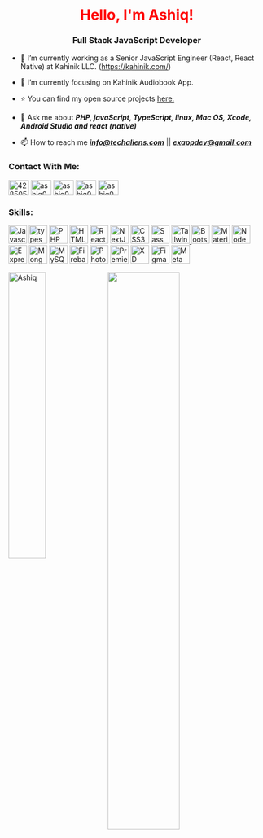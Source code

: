 <h1 align="center" style="color: red">Hello, I'm Ashiq!</h1>
<h3 align="center">Full Stack JavaScript Developer</h3>

- 🔭 I’m currently working as a Senior JavaScript Engineer (React, React Native) at Kahinik LLC. (https://kahinik.com/)

- 🌱 I’m currently focusing on Kahinik Audiobook App.
  
- ⭐ You can find my open source projects [here.](https://github.com/ashik0019?tab=repositories)
  
- 💬 Ask me about ***PHP, javaScript, TypeScript, linux, Mac OS, Xcode, Android Studio and react (native)***
  
- 📫 How to reach me ***info@techaliens.com*** ||  ***exappdev@gmail.com***
  
### Contact With Me:
<p align="left">
<a href="https://stackoverflow.com/users/19564509" target="blank"><img align="center" src="https://raw.githubusercontent.com/danielcranney/readme-generator/main/public/icons/socials/stackoverflow.svg" alt="4285052" height="30" width="40" /></a>
<a href="https://fb.com/ashiq0019" target="blank"><img align="center" src="https://raw.githubusercontent.com/danielcranney/readme-generator/main/public/icons/socials/facebook.svg" alt="ashiq0019" height="30" width="40" /></a>
<a href="https://discord.com/users/ashiq0019" target="blank"><img align="center" src="https://raw.githubusercontent.com/danielcranney/readme-generator/main/public/icons/socials/discord.svg" alt="ashiq0019" height="30" width="40" /></a>
  <a href="https://www.youtube.com/@techalienss" target="blank"><img align="center" src="https://raw.githubusercontent.com/danielcranney/readme-generator/main/public/icons/socials/youtube.svg" alt="ashiq0019" height="30" width="40" /></a>
<a href="https://twitter.com/ashiq0019" target="blank"><img align="center" src="https://raw.githubusercontent.com/danielcranney/readme-generator/main/public/icons/socials/twitter.svg" alt="ashiq0019" height="30" width="40" /></a>
</p>

### Skills:
<p align="left">
<a href="https://developer.mozilla.org/en-US/docs/Web/JavaScript" target="_blank" rel="noreferrer"><img src="https://raw.githubusercontent.com/danielcranney/readme-generator/main/public/icons/skills/javascript-colored.svg" width="36" height="36" alt="Javascript" /></a>
<a href="https://www.python.org/" target="_blank" rel="noreferrer"><img src="https://raw.githubusercontent.com/danielcranney/readme-generator/main/public/icons/skills/typescript-colored.svg" width="36" height="36" alt="typescript" /></a>
<a href="https://www.python.org/" target="_blank" rel="noreferrer"><img src="https://raw.githubusercontent.com/danielcranney/readme-generator/main/public/icons/skills/php-colored.svg" width="36" height="36" alt="PHP" /></a>
<a href="https://developer.mozilla.org/en-US/docs/Glossary/HTML5" target="_blank" rel="noreferrer"><img src="https://raw.githubusercontent.com/danielcranney/readme-generator/main/public/icons/skills/html5-colored.svg" width="36" height="36" alt="HTML5" /></a>
<a href="https://reactjs.org/" target="_blank" rel="noreferrer"><img src="https://raw.githubusercontent.com/danielcranney/readme-generator/main/public/icons/skills/react-colored.svg" width="36" height="36" alt="React" /></a>
<a href="https://nextjs.org/docs" target="_blank" rel="noreferrer"><img src="https://raw.githubusercontent.com/danielcranney/readme-generator/main/public/icons/skills/nextjs-colored-dark.svg" width="36" height="36" alt="NextJs" /></a>
<a href="https://www.w3.org/TR/CSS/#css" target="_blank" rel="noreferrer"><img src="https://raw.githubusercontent.com/danielcranney/readme-generator/main/public/icons/skills/css3-colored.svg" width="36" height="36" alt="CSS3" /></a>
<a href="https://sass-lang.com/" target="_blank" rel="noreferrer"><img src="https://raw.githubusercontent.com/danielcranney/readme-generator/main/public/icons/skills/sass-colored.svg" width="36" height="36" alt="Sass" /></a>
<a href="https://tailwindcss.com/" target="_blank" rel="noreferrer"><img src="https://raw.githubusercontent.com/danielcranney/readme-generator/main/public/icons/skills/tailwindcss-colored.svg" width="36" height="36" alt="TailwindCSS" />
</a>
<a href="https://getbootstrap.com/" target="_blank" rel="noreferrer"><img src="https://raw.githubusercontent.com/danielcranney/readme-generator/main/public/icons/skills/bootstrap-colored.svg" width="36" height="36" alt="Bootstrap" /></a>
<a href="https://mui.com/" target="_blank" rel="noreferrer"><img src="https://raw.githubusercontent.com/danielcranney/readme-generator/main/public/icons/skills/materialui-colored.svg" width="36" height="36" alt="Material UI" /></a>
<a href="https://nodejs.org/en/" target="_blank" rel="noreferrer"><img src="https://raw.githubusercontent.com/danielcranney/readme-generator/main/public/icons/skills/nodejs-colored.svg" width="36" height="36" alt="NodeJS" /></a>
<a href="https://expressjs.com/" target="_blank" rel="noreferrer"><img src="https://raw.githubusercontent.com/danielcranney/readme-generator/main/public/icons/skills/express-colored-dark.svg" width="36" height="36" alt="Express" /></a>
<a href="https://www.mongodb.com/" target="_blank" rel="noreferrer"><img src="https://raw.githubusercontent.com/danielcranney/readme-generator/main/public/icons/skills/mongodb-colored.svg" width="36" height="36" alt="MongoDB" /></a>
<a href="https://www.mysql.com/" target="_blank" rel="noreferrer"><img src="https://raw.githubusercontent.com/danielcranney/readme-generator/main/public/icons/skills/mysql-colored.svg" width="36" height="36" alt="MySQL" /></a>
<a href="https://firebase.google.com/" target="_blank" rel="noreferrer"><img src="https://raw.githubusercontent.com/danielcranney/readme-generator/main/public/icons/skills/firebase-colored.svg" width="36" height="36" alt="Firebase" /></a>
<a href="https://www.adobe.com/uk/products/photoshop.html" target="_blank" rel="noreferrer"><img src="https://raw.githubusercontent.com/danielcranney/readme-generator/main/public/icons/skills/photoshop-colored-dark.svg" width="36" height="36" alt="Photoshop" /></a>
<a href="https://www.adobe.com/uk/products/premiere.html" target="_blank" rel="noreferrer"><img src="https://raw.githubusercontent.com/danielcranney/readme-generator/main/public/icons/skills/premierepro-colored-dark.svg" width="36" height="36" alt="Premiere Pro" /></a>
<a href="https://www.adobe.com/uk/products/xd.html" target="_blank" rel="noreferrer"><img src="https://raw.githubusercontent.com/danielcranney/readme-generator/main/public/icons/skills/xd-colored-dark.svg" width="36" height="36" alt="XD" /></a>
<a href="https://www.figma.com/" target="_blank" rel="noreferrer"><img src="https://raw.githubusercontent.com/danielcranney/readme-generator/main/public/icons/skills/figma-colored.svg" width="36" height="36" alt="Figma" /></a>
<a href="https://metamask.io/" target="_blank" rel="noreferrer"><img src="https://raw.githubusercontent.com/danielcranney/readme-generator/main/public/icons/skills/metamask-colored.svg" width="36" height="36" alt="MetaMask" /></a>
</p>
<p >&nbsp;
<img style="width: 38%;" align="left" src="https://github-readme-stats.vercel.app/api/top-langs?username=ashik0019&show_icons=true&theme=dark&locale=en&layout=compact&hide_border=true" alt="Ashiq" />
<img style="width: 53%; " align="left" src="https://github-readme-streak-stats.herokuapp.com/?user=ashik0019&stroke=ffffff&background=1c1917&ring=F0DB4F&fire=FF0000&currStreakNum=ffffff&currStreakLabel=F0DB4F&sideNums=ffffff&sideLabels=ffffff&dates=ffffff&hide_border=true" />
</p>

